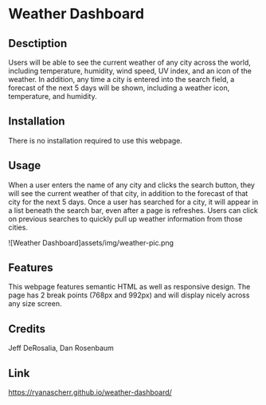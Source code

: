 # Weather Dashboard

## Desctiption

Users will be able to see the current weather of any city across the world, including temperature, humidity, wind speed, UV index, and an icon of the weather. In addition, any time a city is entered into the search field, a forecast of the next 5 days will be shown, including a weather icon, temperature, and humidity.

## Installation

There is no installation required to use this webpage.

## Usage

When a user enters the name of any city and clicks the search button, they will see the current weather of that city, in addition to the forecast of that city for the next 5 days. Once a user has searched for a city, it will appear in a list beneath the search bar, even after a page is refreshes. Users can click on previous searches to quickly pull up weather information from those cities.

![Weather Dashboard]assets/img/weather-pic.png

## Features

This webpage features semantic HTML as well as responsive design. The page has 2 break points (768px and 992px) and will display nicely across any size screen.

## Credits

Jeff DeRosalia, Dan Rosenbaum

## Link

https://ryanascherr.github.io/weather-dashboard/

